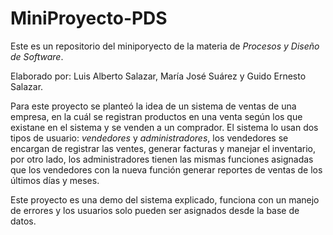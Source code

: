 # MiniProyecto-PDS
Este es un repositorio del miniporyecto de la materia de *Procesos y Diseño de Software*.

Elaborado por: Luis Alberto Salazar, María José Suárez y Guido Ernesto Salazar.

Para este proyecto se planteó la idea de un sistema de ventas de una empresa, en la cuál se registran productos en una venta según los que existane en el sistema y se venden a un comprador. El sistema lo usan dos tipos de usuario: *vendedores* y *administradores*, los vendedores se encargan de registrar las ventes, generar facturas y manejar el inventario, por otro lado, los administradores tienen las mismas funciones asignadas que los vendedores con la nueva función generar reportes de ventas de los últimos días y meses.

Este proyecto es una demo del sistema explicado, funciona con un manejo de errores y los usuarios solo pueden ser asignados desde la base de datos.

